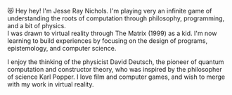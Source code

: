 😻 Hey hey! I'm Jesse Ray Nichols.
I'm playing very an infinite game of understanding the roots of computation through philosophy, programming, and a bit of physics.  
I was drawn to virtual reality through The Matrix (1999) as a kid. 
I'm now learning to build experiences by focusing on the design of programs, epistemology, and computer science.  

I enjoy the thinking of the physicist David Deutsch, the pioneer of quantum computation and constructor theory, who was inspired by
the philosopher of science Karl Popper. I love film and computer games, and wish to merge with my work in virtual reality.
